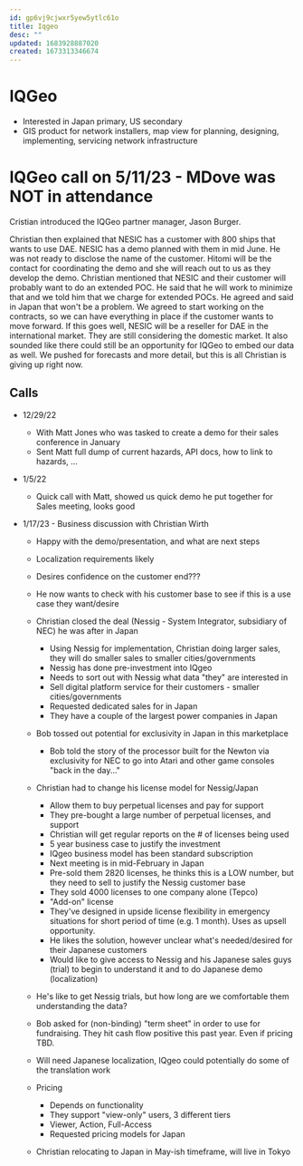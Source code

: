 ```yaml
---
id: gp6vj9cjwxr5yew5ytlc61o
title: Iqgeo
desc: ""
updated: 1683928887020
created: 1673313346674
---
```


# IQGeo

- Interested in Japan primary, US secondary
- GIS product for network installers, map view for planning, designing, implementing, servicing network infrastructure

# IQGeo call on 5/11/23 - MDove was NOT in attendance

Cristian introduced the IQGeo partner manager, Jason Burger.

Christian then explained that NESIC has a customer with 800 ships that wants to use DAE. NESIC has a demo planned with them in mid June. He was not ready to disclose the name of the customer. Hitomi will be the contact for coordinating the demo and she will reach out to us as they develop the demo. Christian mentioned that NESIC and their customer will probably want to do an extended POC. He said that he will work to minimize that and we told him that we charge for extended POCs. He agreed and said in Japan that won't be a problem. We agreed to start working on the contracts, so we can have everything in place if the customer wants to move forward. If this goes well, NESIC will be a reseller for DAE in the international market. They are still considering the domestic market. It also sounded like there could still be an opportunity for IQGeo to embed our data as well. We pushed for forecasts and more detail, but this is all Christian is giving up right now.

## Calls

- 12/29/22

  - With Matt Jones who was tasked to create a demo for their sales conference in January
  - Sent Matt full dump of current hazards, API docs, how to link to hazards, ...

- 1/5/22

  - Quick call with Matt, showed us quick demo he put together for Sales meeting, looks good

- 1/17/23 - Business discussion with Christian Wirth

  - Happy with the demo/presentation, and what are next steps
  - Localization requirements likely
  - Desires confidence on the customer end???
  - He now wants to check with his customer base to see if this is a use case they want/desire
  - Christian closed the deal (Nessig - System Integrator, subsidiary of NEC) he was after in Japan
    - Using Nessig for implementation, Christian doing larger sales, they will do smaller sales to smaller cities/governments
    - Nessig has done pre-investment into IQgeo
    - Needs to sort out with Nessig what data "they" are interested in
    - Sell digital platform service for their customers - smaller cities/governments
    - Requested dedicated sales for in Japan
    - They have a couple of the largest power companies in Japan
  - Bob tossed out potential for exclusivity in Japan in this marketplace

    - Bob told the story of the processor built for the Newton via exclusivity for NEC to go into Atari and other game consoles "back in the day..."

  - Christian had to change his license model for Nessig/Japan
    - Allow them to buy perpetual licenses and pay for support
    - They pre-bought a large number of perpetual licenses, and support
    - Christian will get regular reports on the # of licenses being used
    - 5 year business case to justify the investment
    - IQgeo business model has been standard subscription
    - Next meeting is in mid-February in Japan
    - Pre-sold them 2820 licenses, he thinks this is a LOW number, but they need to sell to justify the Nessig customer base
    - They sold 4000 licenses to one company alone (Tepco)
    - "Add-on" license
    - They've designed in upside license flexibility in emergency situations for short period of time (e.g. 1 month). Uses as upsell opportunity.
    - He likes the solution, however unclear what's needed/desired for their Japanese customers
    - Would like to give access to Nessig and his Japanese sales guys (trial) to begin to understand it and to do Japanese demo (localization)
  - He's like to get Nessig trials, but how long are we comfortable them understanding the data?

  - Bob asked for (non-binding) "term sheet" in order to use for fundraising. They hit cash flow positive this past year. Even if pricing TBD.

  - Will need Japanese localization, IQgeo could potentially do some of the translation work

  - Pricing

    - Depends on functionality
    - They support "view-only" users, 3 different tiers
    - Viewer, Action, Full-Access
    - Requested pricing models for Japan

  - Christian relocating to Japan in May-ish timeframe, will live in Tokyo
